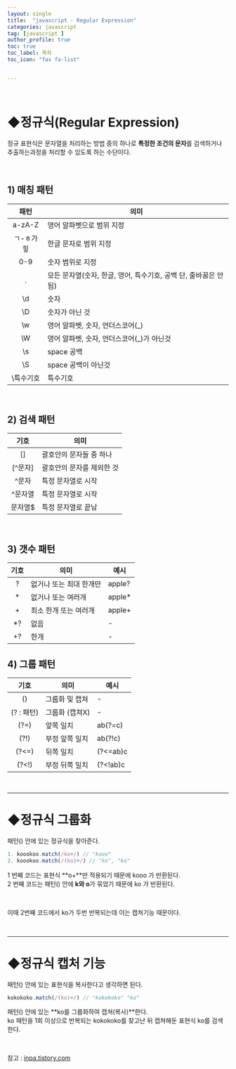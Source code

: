 ```yaml
---
layout: single
title:  "javascript - Regular Expression"
categories: javascript 
tag: [javascript ]
author_profile: true
toc: true
toc_label: 목차
toc_icon: "fas fa-list"


---
```


<br/>











# ◆정규식(Regular Expression)

정규 표현식은 문자열을 처리하는 방법 중의 하나로 **특정한 조건의 문자**를 검색하거나 추출하는과정을 처리할 수 있도록 하는 수단이다.

<br/>





## 1) 매칭 패턴

|   패턴    | 의미                                                         |
| :-------: | ------------------------------------------------------------ |
|  a-zA-Z   | 영어 알파벳으로 범위 지정                                    |
| ㄱ-ㅎ가힣 | 한글 문자로 범위 지정                                        |
|    0-9    | 숫자 범위로 지정                                             |
|     .     | 모든 문자열(숫자, 한글, 영어, 특수기호, 공백 단, 줄바꿈은 안됨) |
|    \d     | 숫자                                                         |
|    \D     | 숫자가 아닌 것                                               |
|    \w     | 영어 알파벳, 숫자, 언더스코어(_)                             |
|    \W     | 영어 알파벳, 숫자, 언더스코어(_)가 아닌것                    |
|    \s     | space 공백                                                   |
|    \S     | space 공백이 아닌것                                          |
| \특수기호 | 특수기호                                                     |



<br/>





## 2) 검색 패턴

|  기호   | 의미                      |
| :-----: | ------------------------- |
|   []    | 괄호안의 문자들 중 하나   |
| [^문자] | 괄호안의 문자를 제외한 것 |
|  ^문자  | 특정 문자열로 시작        |
| ^문자열 | 특정 문자열로 시작        |
| 문자열$ | 특정 문자열로 끝남        |



<br/>





## 3) 갯수 패턴

| 기호 | 의미                    | 예시   |
| :--: | ----------------------- | ------ |
|  ?   | 없거나 또는 최대 한개만 | apple? |
|  *   | 없거나 또는 여러개      | apple* |
|  +   | 최소 한개 또는 여러개   | apple+ |
|  *?  | 없음                    | -      |
|  +?  | 한개                    | -      |



## 4) 그룹 패턴

|    기호    | 의미           | 예시     |
| :--------: | -------------- | -------- |
|     ()     | 그룹화 및 캡쳐 | -        |
| (? : 패턴) | 그룹화 (캡쳐X) | -        |
|    (?=)    | 앞쪽 일치      | ab(?=c)  |
|    (?!)    | 부정 앞쪽 일치 | ab(?!c)  |
|   (?<=)    | 뒤쪽 일치      | (?<=ab)c |
|   (?<!)    | 부정 뒤쪽 일치 | (?<!ab)c |



<br/>







---

# ◆정규식 그룹화

패턴() 안에 있는 정규식을 찾아준다.

```javascript
1. koookoo.match(/ko+/) // "kooo"
2. koookoo.match(/(ko)+/) // "ko", "ko"
```

1 번째 코드는 표현식 **o+**만 적용되기 때문에 kooo 가 반환된다.<br/>2 번째 코드는 패턴() 안에 **k와 o**가 묶었기 때문에 ko 가 반환된다.<br/>

<br/>

이때 2번째 코드에서 ko가 두번 반복되는데 이는 캡쳐기능 때문이다.



<br/>







---

# ◆정규식 캡처 기능

패턴() 안에 있는 표현식을 복사한다고 생각하면 된다.

```javascript
kokokoko.match(/(ko)+/) // "kokokoko" "ko"
```

패턴() 안에 있는 **ko를 그룹화하여 캡쳐(복사)**한다. <br/>ko 패턴을 1회 이상으로 반복되는 kokokoko를 찾고난 뒤 캡쳐해둔 표현식 ko를 검색한다.



<br/>





참고 : <a href="https://inpa.tistory.com/entry/JS-%F0%9F%93%9A-%EC%A0%95%EA%B7%9C%EC%8B%9D-RegExp-%EB%88%84%EA%B5%AC%EB%82%98-%EC%9D%B4%ED%95%B4%ED%95%98%EA%B8%B0-%EC%89%BD%EA%B2%8C-%EC%A0%95%EB%A6%AC">inpa.tistory.com</a>

